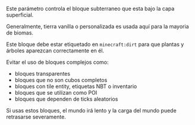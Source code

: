 Este parámetro controla el bloque subterraneo que esta bajo la capa superficial.

Generalmente, tierra vanilla o personalizada es usada aquí para la mayoria de biomas.

Este bloque debe estar etiquetado en `minecraft:dirt` para que plantas y árboles aparezcan correctamente en él.

Evitar el uso de bloques complejos como:

* bloques transparentes
* bloques que no son cubos completos
* bloques con tile entity, etiquetas NBT o inventario
* bloques que se utilizan como POI
* bloques que dependen de ticks aleatorios

Si usas estos bloques, el mundo irá lento y la carga del mundo puede retrasarse severamente.